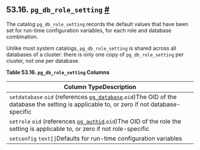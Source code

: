 ## 53.16. `pg_db_role_setting` [#](#CATALOG-PG-DB-ROLE-SETTING)

The catalog `pg_db_role_setting` records the default values that have been set for run-time configuration variables, for each role and database combination.

Unlike most system catalogs, `pg_db_role_setting` is shared across all databases of a cluster: there is only one copy of `pg_db_role_setting` per cluster, not one per database.

**Table 53.16. `pg_db_role_setting` Columns**

| Column TypeDescription                                                                                                                                                                      |
| ------------------------------------------------------------------------------------------------------------------------------------------------------------------------------------------- |
| `setdatabase` `oid` (references [`pg_database`](catalog-pg-database.html "53.15. pg_database").`oid`)The OID of the database the setting is applicable to, or zero if not database-specific |
| `setrole` `oid` (references [`pg_authid`](catalog-pg-authid.html "53.8. pg_authid").`oid`)The OID of the role the setting is applicable to, or zero if not role-specific                    |
| `setconfig` `text[]`Defaults for run-time configuration variables                                                                                                                           |